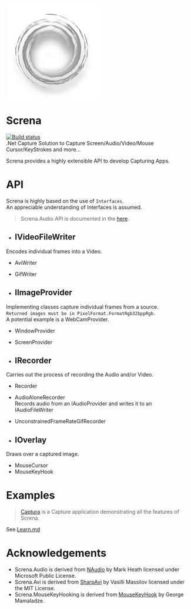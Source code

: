 ![Logo](Screna.png)
# Screna
[![Build status](https://ci.appveyor.com/api/projects/status/nadvi6vf6kl999g5?svg=true)](https://ci.appveyor.com/project/MathewSachin/screna)  
.Net Capture Solution to Capture Screen/Audio/Video/Mouse Cursor/KeyStrokes and more...

Screna provides a highly extensible API to develop Capturing Apps.

# API
Screna is highly based on the use of `Interfaces`.  
An appreciable understanding of Interfaces is assumed.

> Screna.Audio API is documented in the [here](Audio/README.md).

* ## IVideoFileWriter
Encodes individual frames into a Video.  
  * AviWriter
  * GifWriter

* ## IImageProvider
Implementing classes capture individual frames from a source.  
`Returned images must be in PixelFormat.FormatRgb32bppRgb.`  
A potential example is a WebCamProvider.  
  * WindowProvider
  * ScreenProvider

* ## IRecorder
Carries out the process of recording the Audio and/or Video.  
  * Recorder
  * AudioAloneRecorder  
  Records audio from an IAudioProvider and writes it to an IAudioFileWriter
  * UnconstrainedFrameRateGifRecorder

* ## IOverlay
Draws over a captured image.  
  * MouseCursor
  * MouseKeyHook

# Examples
> [Captura](https://github.com/MathewSachin/Captura) is a Capture application demonstrating all the features of Screna.

See [Learn.md](Learn.md)

# Acknowledgements
* Screna.Audio is derived from [NAudio](https://github.com/NAudio/NAudio) by Mark Heath licensed under Microsoft Public License.
* Screna.Avi is derived from [SharpAvi](https://github.com/baSSiLL/SharpAvi) by Vasilli Massilov licensed under the MIT License.
* Screna.MouseKeyHooking is derived from [MouseKeyHook](https://github.com/gmamaladze/globalmousekeyhook) by George Mamaladze.
